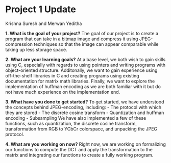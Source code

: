 # Project 1 Update
Krishna Suresh and Merwan Yeditha

**1. What is the goal of your project?**
The goal of our project is to create a program that can take in a bitmap image and compress it using JPEG-compression techniques so that the image can appear comparable while taking up less storage space.

**2. What are your learning goals?**
At a base level, we both wish to gain skills using C, especially with regards to using pointers and writing programs with object-oriented structure. Additonally, we want to gain experience using off-the-shelf libraries in C and creating programs using existing documentation for matrix math libraries. Finally, we want to explore the implementation of huffman encoding as we are both familiar with it but do not have much experience on the implementation end.

**3. What have you done to get started?**
To get started, we have understood the concepts behind JPEG-encoding, including:
    - The protocol with which they are stored
    - The discrete cosine transform
    - Quantization and huffman encoding
    - Subsampling
We have also implemented a few of these functions, such as quantization, the discrete cosine transform, transformation from RGB to YCbCr colorspace, and unpacking the JPEG protocol.

**4. What are you working on now?**
Right now, we are working on formalizing our functions to compute the DCT and apply the transformation to the matrix and integrating our functions to create a fully working program. 
